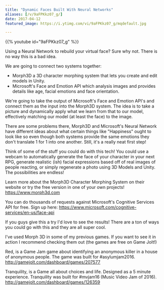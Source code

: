 ```yaml
---
title: "Dynamic Faces Built With Neural Networks"
aliases: [/v/9aFPKkz07_g/]
date: 2017-04-12
featured_image: https://i.ytimg.com/vi/9aFPKkz07_g/mqdefault.jpg

---
```


{{% youtube id="9aFPKkz07_g" %}}

Using a Neural Network to rebuild your virtual face? Sure why not. There is no way this is a bad idea.

We are going to connect two systems together:
- Morph3D a 3D character morphing system that lets you create and edit models in Unity.
- Microsoft's Face and Emotion API which analysis images and provides details like age, facial emotions and face orientation.

We're going to take the output of Microsoft's Face and Emotion API's and connect them as the input into the Morph3D system. The idea is to take a picture and dynamically apply what we learn from that to our model, effectively matching our model (at least the face) to the image.

There are some problems there, Morph3D and Microsoft's Neural Network have different ideas about what certain things like "Happiness" ought to look like so even though both systems provide the same emotions they don't translate 1 for 1 into one another. Still, it's a really neat first step!

Think of some of the stuff you could do with this tech! You could use a webcam to automatically generate the face of your character in your next RPG, generate realistic (ish) facial expressions based off of real images of people reacting, or simply regenerate a photo using 3D Models and Unity. The possibilities are endless!

Learn more about the Morph3D Character Morphing System on their website or try the free version in one of your own projects! https://www.morph3d.com

You can do thousands of requests against Microsoft's Cognitive Services API for free. Sign up here: https://www.microsoft.com/cognitive-services/en-us/face-api

If you guys give this a try I'd love to see the results! There are a ton of ways you could go with this and they are all super cool.

I've used Morph 3D in some of my previous games. If you want to see it in action I recommend checking them out (the games are free on Game Jolt!)

Red, is a Game Jam game about identifying an anonymous killer in a house of anonymous people. The game was built for #asylumjam2016. http://gamejolt.com/dashboard/games/207577

Tranquility, is a Game all about choices and life. Designed as a 5 minute experience. Tranquility was built for #mvjam16 (Music Video Jam of 2016). http://gamejolt.com/dashboard/games/126359